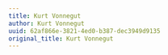 ```yaml
---
title: Kurt Vonnegut
author: Kurt Vonnegut
uuid: 62af866e-3821-4ed0-b387-dec3949d9135
original_title: Kurt Vonnegut
---
```


